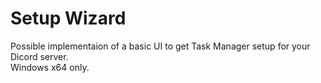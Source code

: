 # Setup Wizard

Possible implementaion of a basic UI to get Task Manager setup for your Dicord server.<br>
Windows x64 only.